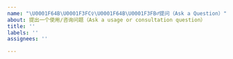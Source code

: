```yaml
---
name: "\U0001F64B\U0001F3FC‍♀️\U0001F64B\U0001F3FB‍♂️提问（Ask a Question）"
about: 提出一个使用/咨询问题（Ask a usage or consultation question）
title: ''
labels: ''
assignees: ''

---
```



